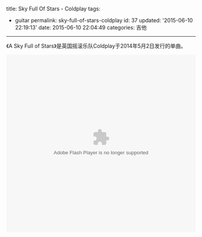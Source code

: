 title: Sky Full Of Stars - Coldplay
tags: 
  - guitar
permalink: sky-full-of-stars-coldplay
id: 37
updated: '2015-06-10 22:19:13'
date: 2015-06-10 22:04:49
categories: 吉他
---


《A Sky Full of Stars》是英国摇滚乐队Coldplay于2014年5月2日发行的单曲。
<!--more-->
<embed wmode="window" flashvars="vid=e0136xl6oic&amp;tpid=3&amp;showend=1&amp;showcfg=1&amp;searchbar=1&amp;shownext=1&amp;list=2&amp;autoplay=1&amp;ptag=user_qzone_qq_com%7Cu&amp;outhost=http%3A%2F%2Fv.qq.com%2Fpage%2Fe%2Fi%2Fc%2Fe0136xl6oic.html&amp;refer=http%3A%2F%2Fv.qq.com%2Fu%2Fvideos%2F&amp;openbc=0&amp;title=%20Sky%20Full%20Of%20Stars%20-%20Coldplay" src="http://imgcache.qq.com/tencentvideo_v1/player/TencentPlayer.swf?max_age=86400&amp;v=20140714" quality="high" name="tenvideo_flash_player_1433945076458" id="tenvideo_flash_player_1433945076458" bgcolor="#000000" width="650px" height="472px" align="middle" allowscriptaccess="always" allowfullscreen="true" type="application/x-shockwave-flash" pluginspage="http://get.adobe.com/cn/flashplayer/" style="width: 100%; height: 472px;">